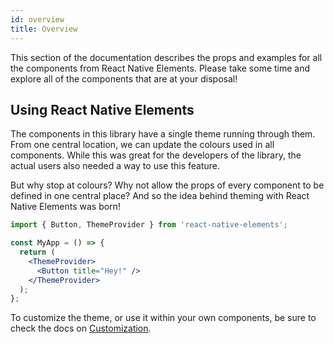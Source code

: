 ```yaml
---
id: overview
title: Overview
---
```


This section of the documentation describes the props and examples for all the
components from React Native Elements. Please take some time and explore all of the components that are at your disposal!

## Using React Native Elements

The components in this library have a single theme running through them. From
one central location, we can update the colours used in all components. While
this was great for the developers of the library, the actual users also needed a
way to use this feature.

But why stop at colours? Why not allow the props of every component to be
defined in one central place? And so the idea behind theming with React Native
Elements was born!

```jsx
import { Button, ThemeProvider } from 'react-native-elements';

const MyApp = () => {
  return (
    <ThemeProvider>
      <Button title="Hey!" />
    </ThemeProvider>
  );
};
```

To customize the theme, or use it within your own components, be sure to check
the docs on [Customization](customization.md).

